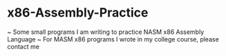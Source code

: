 # x86-Assembly-Practice
~ Some small programs I am writing to practice NASM x86 Assembly Language 
~ For MASM x86 programs I wrote in my college course, please contact me 
